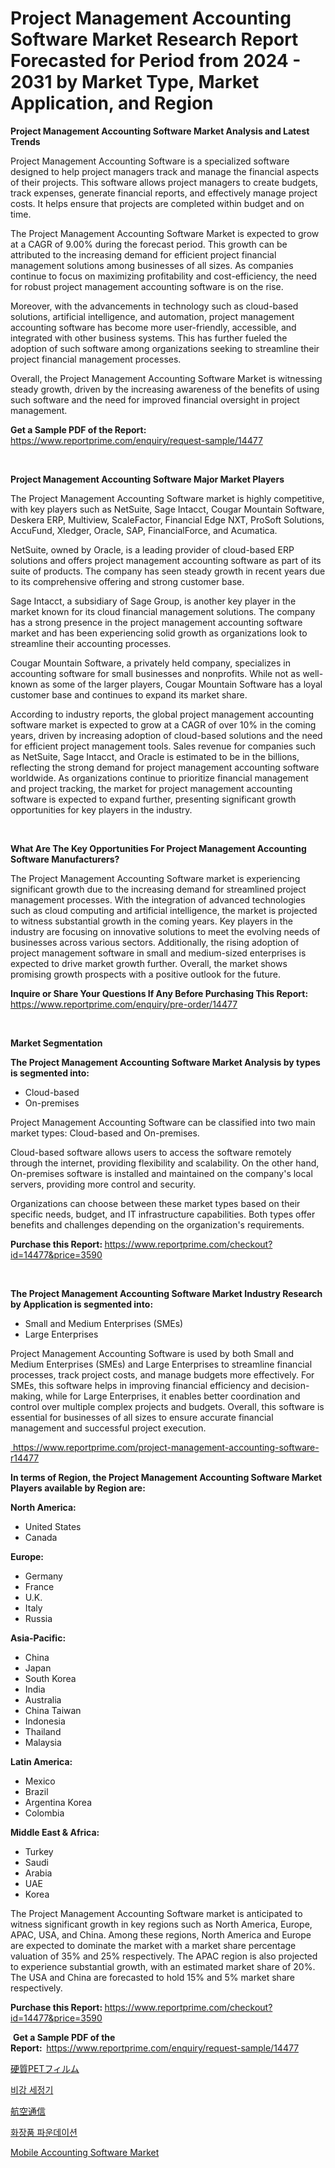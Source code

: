 <p><h1>Project Management Accounting Software Market Research Report Forecasted for Period from 2024 -  2031 by Market Type, Market Application, and Region</h1></p><p><strong>Project Management Accounting Software Market Analysis and Latest Trends</strong></p>
<p><p>Project Management Accounting Software is a specialized software designed to help project managers track and manage the financial aspects of their projects. This software allows project managers to create budgets, track expenses, generate financial reports, and effectively manage project costs. It helps ensure that projects are completed within budget and on time.</p><p>The Project Management Accounting Software Market is expected to grow at a CAGR of 9.00% during the forecast period. This growth can be attributed to the increasing demand for efficient project financial management solutions among businesses of all sizes. As companies continue to focus on maximizing profitability and cost-efficiency, the need for robust project management accounting software is on the rise.</p><p>Moreover, with the advancements in technology such as cloud-based solutions, artificial intelligence, and automation, project management accounting software has become more user-friendly, accessible, and integrated with other business systems. This has further fueled the adoption of such software among organizations seeking to streamline their project financial management processes.</p><p>Overall, the Project Management Accounting Software Market is witnessing steady growth, driven by the increasing awareness of the benefits of using such software and the need for improved financial oversight in project management.</p></p>
<p><strong>Get a Sample PDF of the Report:&nbsp;</strong> <a href="https://www.reportprime.com/enquiry/request-sample/14477">https://www.reportprime.com/enquiry/request-sample/14477</a></p>
<p>&nbsp;</p>
<p><strong>Project Management Accounting Software Major Market Players</strong></p>
<p><p>The Project Management Accounting Software market is highly competitive, with key players such as NetSuite, Sage Intacct, Cougar Mountain Software, Deskera ERP, Multiview, ScaleFactor, Financial Edge NXT, ProSoft Solutions, AccuFund, Xledger, Oracle, SAP, FinancialForce, and Acumatica.</p><p>NetSuite, owned by Oracle, is a leading provider of cloud-based ERP solutions and offers project management accounting software as part of its suite of products. The company has seen steady growth in recent years due to its comprehensive offering and strong customer base.</p><p>Sage Intacct, a subsidiary of Sage Group, is another key player in the market known for its cloud financial management solutions. The company has a strong presence in the project management accounting software market and has been experiencing solid growth as organizations look to streamline their accounting processes.</p><p>Cougar Mountain Software, a privately held company, specializes in accounting software for small businesses and nonprofits. While not as well-known as some of the larger players, Cougar Mountain Software has a loyal customer base and continues to expand its market share.</p><p>According to industry reports, the global project management accounting software market is expected to grow at a CAGR of over 10% in the coming years, driven by increasing adoption of cloud-based solutions and the need for efficient project management tools. Sales revenue for companies such as NetSuite, Sage Intacct, and Oracle is estimated to be in the billions, reflecting the strong demand for project management accounting software worldwide. As organizations continue to prioritize financial management and project tracking, the market for project management accounting software is expected to expand further, presenting significant growth opportunities for key players in the industry.</p></p>
<p>&nbsp;</p>
<p><strong>What Are The Key Opportunities For Project Management Accounting Software Manufacturers?</strong></p>
<p><p>The Project Management Accounting Software market is experiencing significant growth due to the increasing demand for streamlined project management processes. With the integration of advanced technologies such as cloud computing and artificial intelligence, the market is projected to witness substantial growth in the coming years. Key players in the industry are focusing on innovative solutions to meet the evolving needs of businesses across various sectors. Additionally, the rising adoption of project management software in small and medium-sized enterprises is expected to drive market growth further. Overall, the market shows promising growth prospects with a positive outlook for the future.</p></p>
<p><strong>Inquire or Share Your Questions If Any Before Purchasing This Report:</strong> <a href="https://www.reportprime.com/enquiry/pre-order/14477">https://www.reportprime.com/enquiry/pre-order/14477</a></p>
<p>&nbsp;</p>
<p><strong>Market Segmentation</strong></p>
<p><strong>The Project Management Accounting Software Market Analysis by types is segmented into:</strong></p>
<p><ul><li>Cloud-based</li><li>On-premises</li></ul></p>
<p><p>Project Management Accounting Software can be classified into two main market types: Cloud-based and On-premises. </p><p>Cloud-based software allows users to access the software remotely through the internet, providing flexibility and scalability. On the other hand, On-premises software is installed and maintained on the company's local servers, providing more control and security. </p><p>Organizations can choose between these market types based on their specific needs, budget, and IT infrastructure capabilities. Both types offer benefits and challenges depending on the organization's requirements.</p></p>
<p><strong>Purchase this Report:&nbsp;</strong><a href="https://www.reportprime.com/checkout?id=14477&price=3590">https://www.reportprime.com/checkout?id=14477&price=3590</a></p>
<p>&nbsp;</p>
<p><strong>The Project Management Accounting Software Market Industry Research by Application is segmented into:</strong></p>
<p><ul><li>Small and Medium Enterprises (SMEs)</li><li>Large Enterprises</li></ul></p>
<p><p>Project Management Accounting Software is used by both Small and Medium Enterprises (SMEs) and Large Enterprises to streamline financial processes, track project costs, and manage budgets more effectively. For SMEs, this software helps in improving financial efficiency and decision-making, while for Large Enterprises, it enables better coordination and control over multiple complex projects and budgets. Overall, this software is essential for businesses of all sizes to ensure accurate financial management and successful project execution.</p></p>
<p><a href="https://www.reportprime.com/project-management-accounting-software-r14477">&nbsp;https://www.reportprime.com/project-management-accounting-software-r14477</a></p>
<p><strong>In terms of Region, the Project Management Accounting Software Market Players available by Region are:</strong></p>
<p>
    <p> <strong> North America: </strong>
        <ul>
            <li>United States</li>
            <li>Canada</li>
        </ul>
        </p> 
    <p> <strong> Europe: </strong>
        <ul>
            <li>Germany</li>
            <li>France</li>
            <li>U.K.</li>
            <li>Italy</li>
            <li>Russia</li>
        </ul>
        </p> 
    <p> <strong> Asia-Pacific: </strong>
        <ul>
            <li>China</li>
            <li>Japan</li>
            <li>South Korea</li>
            <li>India</li>
            <li>Australia</li>
            <li>China Taiwan</li>
            <li>Indonesia</li>
            <li>Thailand</li>
            <li>Malaysia</li>
        </ul>
        </p> 
    <p> <strong> Latin America: </strong>
        <ul>
            <li>Mexico</li>
            <li>Brazil</li>
            <li>Argentina Korea</li>
            <li>Colombia</li>
        </ul>
        </p> 
    <p> <strong> Middle East & Africa: </strong>
        <ul>
            <li>Turkey</li>
            <li>Saudi</li>
            <li>Arabia</li>
            <li>UAE</li>
            <li>Korea</li>
        </ul>
    </p>
    </p>
<p><p>The Project Management Accounting Software market is anticipated to witness significant growth in key regions such as North America, Europe, APAC, USA, and China. Among these regions, North America and Europe are expected to dominate the market with a market share percentage valuation of 35% and 25% respectively. The APAC region is also projected to experience substantial growth, with an estimated market share of 20%. The USA and China are forecasted to hold 15% and 5% market share respectively.</p></p>
<p><strong>Purchase this Report: </strong><a href="https://www.reportprime.com/checkout?id=14477&price=3590">https://www.reportprime.com/checkout?id=14477&price=3590</a></p>
<p>&nbsp;<strong>Get a Sample PDF of the Report:&nbsp;&nbsp;</strong><a href="https://www.reportprime.com/enquiry/request-sample/14477">https://www.reportprime.com/enquiry/request-sample/14477</a></p>
<p><strong></strong></p>
<p><p><a href="https://medium.com/@anabelavenport7854/%E5%8E%B3%E6%A0%BC%E3%81%AApet%E3%83%95%E3%82%A3%E3%83%AB%E3%83%A0%E5%B8%82%E5%A0%B4%E3%81%AE%E8%A6%8F%E6%A8%A1-%E5%B8%82%E5%A0%B4%E5%B1%95%E6%9C%9B%E3%81%A8%E5%B8%82%E5%A0%B4%E4%BA%88%E6%B8%AC-2024%E5%B9%B4%E3%81%8B%E3%82%892031%E5%B9%B4%E3%81%BE%E3%81%A7-32acdfea7d1a">硬質PETフィルム</a></p><p><a href="https://medium.com/@juliastanley2022/2024%EB%85%84%EB%B6%80%ED%84%B0-2031%EB%85%84%EA%B9%8C%EC%A7%80%EC%9D%98-%EA%B8%B0%EA%B0%84%EC%9D%84-%EC%9C%84%ED%95%9C-%EB%B9%84%EA%B0%90%EA%B0%81%EC%84%B1-%EC%BD%A7%EB%AC%BC-%EC%84%B8%EC%B2%99%EA%B8%B0-%EC%8B%9C%EC%9E%A5-%EB%B6%84%EC%84%9D-%EB%B0%8F-%ED%81%AC%EA%B8%B0-%EC%98%88%EC%B8%A1-5b53ce5b70a9">비강 세정기</a></p><p><a href="https://medium.com/@raymanta28/%E8%88%AA%E7%A9%BA%E9%80%9A%E4%BF%A1%E5%B8%82%E5%A0%B4%E8%A6%8F%E6%A8%A1-%E5%B8%82%E5%A0%B4%E3%81%AE%E8%A6%8B%E9%80%9A%E3%81%97%E3%81%A8%E5%B8%82%E5%A0%B4%E4%BA%88%E6%B8%AC-2024%E5%B9%B4%E3%81%8B%E3%82%892031%E5%B9%B4-6caa80188ec6">航空通信</a></p><p><a href="https://medium.com/@maksymilianbaran1901/%ED%99%94%EC%9E%A5%ED%92%88-%ED%8C%8C%EC%9A%B4%EB%8D%B0%EC%9D%B4%EC%85%98-%EC%8B%9C%EC%9E%A5-%EC%8B%9C%EC%9E%A5-cagr-%EC%8B%9C%EC%9E%A5-%ED%8A%B8%EB%A0%8C%EB%93%9C-%EB%B0%8F-%EC%84%B1%EC%9E%A5-%EC%A0%84%EB%9E%B5%EC%97%90-%EB%8C%80%ED%95%9C-%ED%86%B5%EC%B0%B0%EB%A0%A5-e62c80838adb">화장품 파운데이션</a></p><p><a href="https://github.com/okotobwrhuteie/Market-Research-Report-List-2/blob/main/mobile-accounting-software-market.md">Mobile Accounting Software Market</a></p></p>